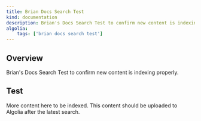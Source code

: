 ```yaml
---
title: Brian Docs Search Test
kind: documentation
description: Brian's Docs Search Test to confirm new content is indexing properly.
algolia:
    tags: ['brian docs search test']
---
```


## Overview
Brian's Docs Search Test to confirm new content is indexing properly.

## Test
More content here to be indexed.  This content should be uploaded to Algolia after the latest search.